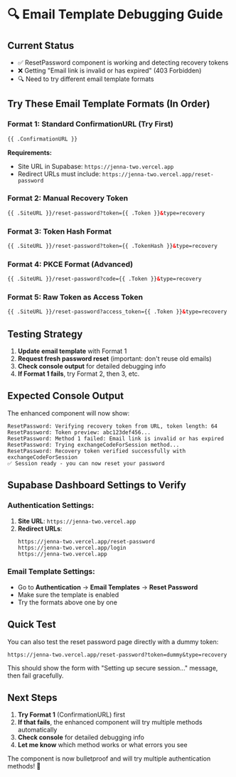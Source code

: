 # 🔍 Email Template Debugging Guide

## Current Status
- ✅ ResetPassword component is working and detecting recovery tokens
- ❌ Getting "Email link is invalid or has expired" (403 Forbidden)
- 🔍 Need to try different email template formats

## Try These Email Template Formats (In Order)

### Format 1: Standard ConfirmationURL (Try First)
```html
{{ .ConfirmationURL }}
```

**Requirements:**
- Site URL in Supabase: `https://jenna-two.vercel.app`
- Redirect URLs must include: `https://jenna-two.vercel.app/reset-password`

### Format 2: Manual Recovery Token
```html
{{ .SiteURL }}/reset-password?token={{ .Token }}&type=recovery
```

### Format 3: Token Hash Format
```html
{{ .SiteURL }}/reset-password?token={{ .TokenHash }}&type=recovery
```

### Format 4: PKCE Format (Advanced)
```html
{{ .SiteURL }}/reset-password?code={{ .Token }}&type=recovery
```

### Format 5: Raw Token as Access Token
```html
{{ .SiteURL }}/reset-password?access_token={{ .Token }}&type=recovery
```

## Testing Strategy

1. **Update email template** with Format 1
2. **Request fresh password reset** (important: don't reuse old emails)
3. **Check console output** for detailed debugging info
4. **If Format 1 fails**, try Format 2, then 3, etc.

## Expected Console Output

The enhanced component will now show:
```
ResetPassword: Verifying recovery token from URL, token length: 64
ResetPassword: Token preview: abc123def456...
ResetPassword: Method 1 failed: Email link is invalid or has expired
ResetPassword: Trying exchangeCodeForSession method...
ResetPassword: Recovery token verified successfully with exchangeCodeForSession
✅ Session ready - you can now reset your password
```

## Supabase Dashboard Settings to Verify

### Authentication Settings:
1. **Site URL**: `https://jenna-two.vercel.app`
2. **Redirect URLs**:
   ```
   https://jenna-two.vercel.app/reset-password
   https://jenna-two.vercel.app/login
   https://jenna-two.vercel.app
   ```

### Email Template Settings:
- Go to **Authentication** → **Email Templates** → **Reset Password**
- Make sure the template is enabled
- Try the formats above one by one

## Quick Test

You can also test the reset password page directly with a dummy token:
```
https://jenna-two.vercel.app/reset-password?token=dummy&type=recovery
```

This should show the form with "Setting up secure session..." message, then fail gracefully.

## Next Steps

1. **Try Format 1** (ConfirmationURL) first
2. **If that fails**, the enhanced component will try multiple methods automatically
3. **Check console** for detailed debugging info
4. **Let me know** which method works or what errors you see

The component is now bulletproof and will try multiple authentication methods! 🚀 